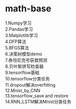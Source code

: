 # math-base
1.Numpy学习  
2.Pandas学习  
3.Matplotlib学习  
4.DFP算法  
5.BFGS算法  
6.决策树模型demo  
7.泰坦尼克号获救预测  
8.贝叶斯拼写检查器  
9.tensorflow基础  
10.tensorflow分类任务  
11.dropout解决overfitting  
12.Mnist_by_CNN  
13.tensorflow_save and restore  
14.RNN_LSTM解决Mnist分类任务  

